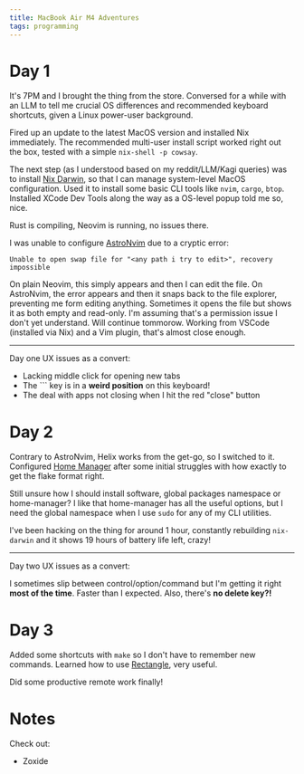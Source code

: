 ```yaml
---
title: MacBook Air M4 Adventures
tags: programming
---
```


# Day 1

It's 7PM and I brought the thing from the store. Conversed for a while with an
LLM to tell me crucial OS differences and recommended keyboard shortcuts, given
a Linux power-user background.

Fired up an update to the latest MacOS version and installed Nix immediately.
The recommended multi-user install script worked right out the box, tested with
a simple `nix-shell -p cowsay`.

The next step (as I understood based on my reddit/LLM/Kagi queries) was to
install [Nix Darwin](https://github.com/nix-darwin/nix-darwin), so that I can
manage system-level MacOS configuration. Used it to install some basic CLI
tools like `nvim`, `cargo`, `btop`. Installed XCode Dev Tools along the way as
a OS-level popup told me so, nice.

Rust is compiling, Neovim is running, no issues there.

I was unable to configure [AstroNvim](https://astronvim.com/) due to a cryptic error:

```
Unable to open swap file for "<any path i try to edit>", recovery impossible
```

On plain Neovim, this simply appears and then I can edit the file. On
AstroNvim, the error appears and then it snaps back to the file explorer,
preventing me form editing anything. Sometimes it opens the file but shows it
as both empty and read-only. I'm assuming that's a permission issue I don't yet
understand. Will continue tommorow. Working from VSCode (installed via Nix) and
a Vim plugin, that's almost close enough.

---

Day one UX issues as a convert:

- Lacking middle click for opening new tabs
- The ``` key is in a **weird position** on this keyboard!
- The deal with apps not closing when I hit the red "close" button

# Day 2

Contrary to AstroNvim, Helix works from the get-go, so I switched to it.
Configured [Home Manager](https://github.com/nix-community/home-manager) after
some initial struggles with how exactly to get the flake format right.

Still unsure how I should install software, global packages namespace or
home-manager? I like that home-manager has all the useful options, but I need
the global namespace when I use `sudo` for any of my CLI utilities.

I've been hacking on the thing for around 1 hour, constantly rebuilding
`nix-darwin` and it shows 19 hours of battery life left, crazy!

---

Day two UX issues as a convert:

I sometimes slip between control/option/command but I'm getting it right **most
of the time**. Faster than I expected. Also, there's **no delete key?!**

# Day 3

Added some shortcuts with `make` so I don't have to remember new commands.
Learned how to use [Rectangle](https://rectangleapp.com/), very useful.

Did some productive remote work finally!

# Notes

Check out:

- Zoxide
